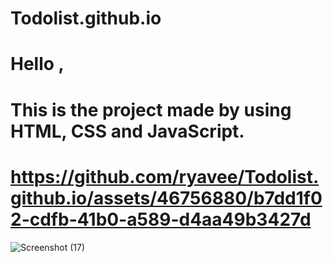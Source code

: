 # Todolist.github.io
# Hello ,
# This is the project made by using HTML, CSS and JavaScript.
# https://github.com/ryavee/Todolist.github.io/assets/46756880/b7dd1f02-cdfb-41b0-a589-d4aa49b3427d
 
 
 
 
 ![Screenshot (17)](https://github.com/ryavee/Todolist.github.io/assets/46756880/b7dd1f02-cdfb-41b0-a589-d4aa49b3427d)
